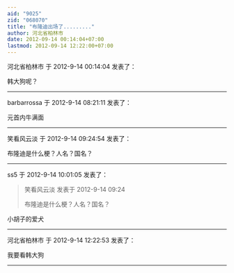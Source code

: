 ```yaml
---
aid: "9025"
zid: "068070"
title: "布隆迪出场了........."
author: 河北省柏林市
date: 2012-09-14 00:14:04+07:00
lastmod: 2012-09-14 12:22:00+07:00
---
```


河北省柏林市 于 2012-9-14 00:14:04 发表了：

韩大狗呢？

---

barbarrossa 于 2012-9-14 08:21:11 发表了：

元首内牛满面

---

笑看风云淡 于 2012-9-14 09:24:54 发表了：

布隆迪是什么梗？人名？国名？

---

ss5 于 2012-9-14 10:01:05 发表了：

> 笑看风云淡 发表于 2012-9-14 09:24
>
> 布隆迪是什么梗？人名？国名？

小胡子的爱犬

---

河北省柏林市 于 2012-9-14 12:22:53 发表了：

我要看韩大狗

---

